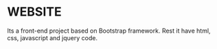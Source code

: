 WEBSITE
=======
Its a front-end project based on Bootstrap framework.
Rest it have html, css, javascript and jquery code.
